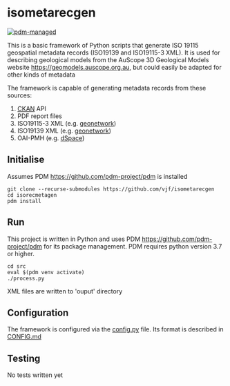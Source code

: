 # isometarecgen

[![pdm-managed](https://img.shields.io/badge/pdm-managed-blueviolet)](https://pdm.fming.dev)

This is a basic framework of Python scripts that generate ISO 19115 geospatial metadata records (ISO19139 and ISO19115-3 XML). It is used for describing geological models from the AuScope 3D Geological Models website <https://geomodels.auscope.org.au>, but could easily be adapted for other kinds of metadata

The framework is capable of generating metadata records from these sources:  

1. [CKAN](https://ckan.org/) API 
2. PDF report files
3. ISO19115-3 XML (e.g. [geonetwork](https://geonetwork-opensource.org/))
4. ISO19139 XML (e.g. [geonetwork](https://geonetwork-opensource.org/))
5. OAI-PMH (e.g. [dSpace](https://dspace.lyrasis.org/))

## Initialise

Assumes PDM <https://github.com/pdm-project/pdm> is installed

```
git clone --recurse-submodules https://github.com/vjf/isometarecgen
cd isorecmetagen
pdm install
```

## Run

This project is written in Python and uses PDM <https://github.com/pdm-project/pdm> for its package management. PDM requires python version 3.7 or higher.

```
cd src
eval $(pdm venv activate)
./process.py
```
XML files are written to 'ouput' directory

## Configuration

The framework is configured via the [config.py](src/config.py) file. Its format is described in [CONFIG.md](CONFIG.md)

## Testing

No tests written yet


